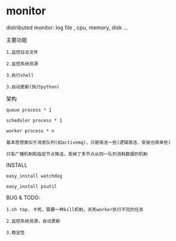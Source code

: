 # monitor
distributed monitor:  log file , cpu, memory, disk ...

主要功能

    1.监控日志文件

    2.监控系统资源

    3.执行shell

    3.自动更新(执行python)
    
架构

    queue process * 1

    scheduler process * 1

    worker process * n

    基本思想类似于消息队列(如activemq)，只是简洁一些(逻辑简洁、安装也简单些)

    只有广播机制和指定节点推送，丢掉了多节点从同一队列消耗数据的机制

INSTALL

    easy_install watchdog
    
    easy_install psutil

BUG & TODO:

    1.sh top. 卡死，需要一种kill机制，杀死worker执行不完的任务

    2.监控系统资源，自动更新

    3.稳定性
